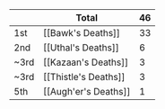 |      | Total                | 46  |
| ---- | -------------------- | --- |
| 1st  | [[Bawk's Deaths]]    | 33  |
| 2nd  | [[Uthal's Deaths]]   | 6   |
| ~3rd | [[Kazaan's Deaths]]  | 3   |
| ~3rd | [[Thistle's Deaths]] | 3   |
| 5th  | [[Augh'er's Deaths]] | 1   |
